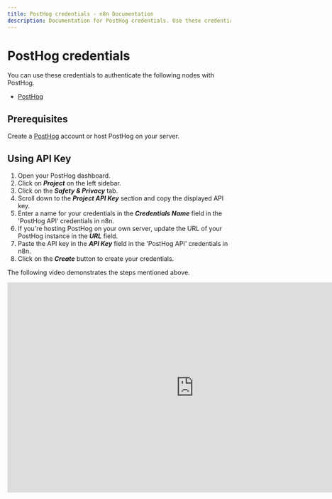 ```yaml
---
title: PostHog credentials - n8n Documentation
description: Documentation for PostHog credentials. Use these credentials to authenticate PostHog in n8n, a workflow automation platform.
---
```


# PostHog credentials

You can use these credentials to authenticate the following nodes with PostHog.

- [PostHog](/integrations/builtin/app-nodes/n8n-nodes-base.posthog/)


## Prerequisites

Create a [PostHog](https://posthog.com/) account or host PostHog on your server.

## Using API Key

1. Open your PostHog dashboard.
2. Click on ***Project*** on the left sidebar.
3. Click on the ***Safety & Privacy*** tab.
4. Scroll down to the ***Project API Key*** section and copy the displayed API key.
5. Enter a name for your credentials in the ***Credentials Name*** field in the 'PostHog API' credentials in n8n.
6. If you're hosting PostHog on your own server, update the URL of your PostHog instance in the ***URL*** field.
7. Paste the API key in the ***API Key*** field in the 'PostHog API' credentials in n8n.
8. Click on the ***Create*** button to create your credentials.

The following video demonstrates the steps mentioned above.

<div class="video-container">
<iframe width="840" height="472.5" src="https://www.youtube.com/embed/zK1sy6kUarE" frameborder="0" allow="accelerometer; autoplay; clipboard-write; encrypted-media; gyroscope; picture-in-picture" allowfullscreen></iframe>
</div>

